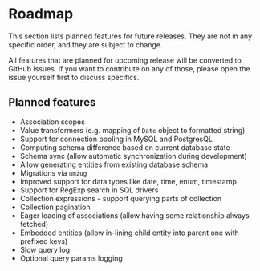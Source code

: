# Roadmap

This section lists planned features for future releases. They are not in any specific 
order, and they are subject to change. 

All features that are planned for upcoming release will be converted to GitHub issues. 
If you want to contribute on any of those, please open the issue yourself first to 
discuss specifics.  

## Planned features

- Association scopes
- Value transformers (e.g. mapping of `Date` object to formatted string)
- Support for connection pooling in MySQL and PostgresQL
- Computing schema difference based on current database state
- Schema sync (allow automatic synchronization during development)
- Allow generating entities from existing database schema
- Migrations via `umzug`
- Improved support for data types like date, time, enum, timestamp
- Support for RegExp search in SQL drivers
- Collection expressions - support querying parts of collection
- Collection pagination
- Eager loading of associations (allow having some relationship always fetched)
- Embedded entities (allow in-lining child entity into parent one with prefixed keys)
- Slow query log
- Optional query params logging
